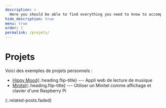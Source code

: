 ```yaml
---
description: >
  Here you should be able to find everything you need to know to accomplish the most common tasks when blogging with Hydejack.
hide_description: true
menu: true
order: 1
permalink: /projets/
---
```


# Projets

Voici des exemples de projets personnels :

* [Hippy Mood]{:.heading.flip-title} --- Appli web de lecture de musique
* [Minitel]{:.heading.flip-title} --- Utiliser un Minitel comme affichage et clavier d'une Raspberry Pi

{:.related-posts.faded}

[Hippy Mood]: hippymood.md
[Minitel]: minitel.md
